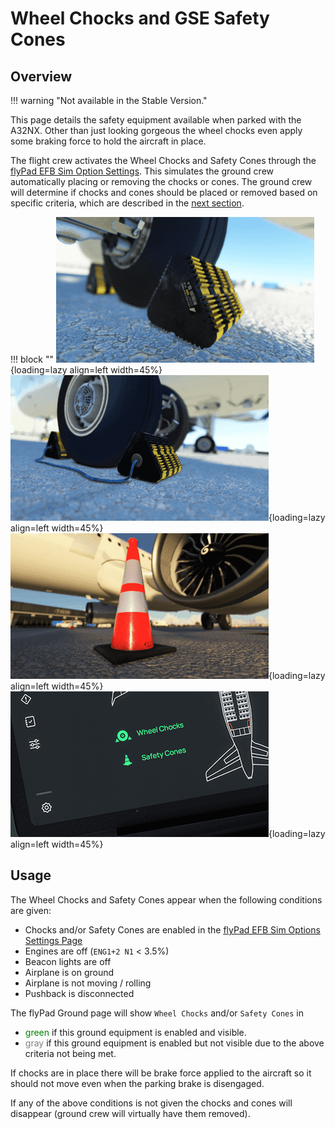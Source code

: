 # Wheel Chocks and GSE Safety Cones

## Overview

!!! warning "Not available in the Stable Version."

This page details the safety equipment available when parked with the A32NX. Other than just looking gorgeous the wheel chocks even apply some braking force to hold the aircraft in place.

The flight crew activates the Wheel Chocks and Safety Cones through the 
[flyPad EFB Sim Option Settings](flypados3/settings.md#sim-options).
This simulates the ground crew automatically placing or removing the chocks or cones. The ground crew will determine 
if chocks and cones should be placed or removed based on specific criteria, which are described in the 
[next section](#usage).

!!! block ""
    ![Wheel Chocks](../assets/feature-guides/chocks-cones/chocks.png "Wheel Chocks"){loading=lazy align=left width=45%}
    ![Wheel Chocks](../assets/feature-guides/chocks-cones/chocks_2.png "Wheel Chocks"){loading=lazy align=left width=45%}
     <br>
    ![GSE Safety Cone](../assets/feature-guides/chocks-cones/cones.png "GSE Safety Cone"){loading=lazy align=left width=45%}
    ![EFB Ground Buttons for Chocks and Cones](../assets/feature-guides/chocks-cones/efb-ground-chocks-cones.png "EFB Ground Buttons for Chocks and Cones"){loading=lazy align=left width=45%}

## Usage

The Wheel Chocks and Safety Cones appear when the following conditions are given:

- Chocks and/or Safety Cones are enabled in the [flyPad EFB Sim Options Settings Page](flypados3/settings.md#sim-options)
- Engines are off (`ENG1+2 N1` < 3.5%)
- Beacon lights are off
- Airplane is on ground
- Airplane is not moving / rolling
- Pushback is disconnected

The flyPad Ground page will show `Wheel Chocks` and/or `Safety Cones` in 

- <span style=color:green>green</span> if this ground equipment is enabled and visible.
- <span style=color:gray>gray</span> if this ground equipment is enabled but not visible due to the above criteria not 
  being 
  met. 

If chocks are in place there will be brake force applied to the aircraft so it should not move even when the parking brake is disengaged.

If any of the above conditions is not given the chocks and cones will disappear (ground crew will virtually have them removed).
